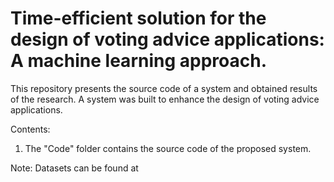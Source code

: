 # Time-efficient solution for the design of voting advice applications: A machine learning approach.

This repository presents the source code of a system and obtained results of the research. A system was built to enhance the design of voting advice applications.

Contents:

1. The "Code" folder contains the source code of the proposed system.

Note:
Datasets can be found at
